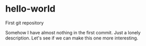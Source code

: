 # hello-world
First git repository

Somehow I have almost nothing in the first commit.  Just a lonely description.  Let's see if we can make this one more interesting.
